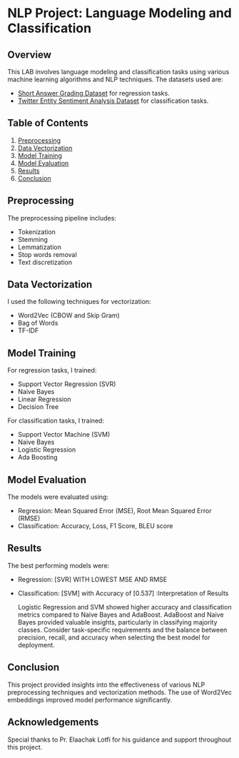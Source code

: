 # NLP Project: Language Modeling and Classification

## Overview
This LAB involves language modeling and classification tasks using various machine learning algorithms and NLP techniques. The datasets used are:
- [Short Answer Grading Dataset](https://github.com/dbbrandt/short_answer_granding_capstone_project/blob/master/data/sag/answers.csv) for regression tasks.
- [Twitter Entity Sentiment Analysis Dataset](https://www.kaggle.com/datasets/jp797498e/twitter-entity-sentiment-analysis) for classification tasks.

## Table of Contents
1. [Preprocessing](#preprocessing)
2. [Data Vectorization](#data-vectorization)
3. [Model Training](#model-training)
4. [Model Evaluation](#model-evaluation)
5. [Results](#results)
6. [Conclusion](#conclusion)

## Preprocessing
The preprocessing pipeline includes:
- Tokenization
- Stemming
- Lemmatization
- Stop words removal
- Text discretization

## Data Vectorization
I used the following techniques for vectorization:
- Word2Vec (CBOW and Skip Gram)
- Bag of Words
- TF-IDF

## Model Training
For regression tasks, I trained:
- Support Vector Regression (SVR)
- Naive Bayes
- Linear Regression
- Decision Tree

For classification tasks, I trained:
- Support Vector Machine (SVM)
- Naive Bayes
- Logistic Regression
- Ada Boosting

## Model Evaluation
The models were evaluated using:
- Regression: Mean Squared Error (MSE), Root Mean Squared Error (RMSE)
- Classification: Accuracy, Loss, F1 Score, BLEU score

## Results
The best performing models were:
- Regression: [SVR] WITH LOWEST MSE AND RMSE
- Classification: [SVM] with Accuracy of [0.537] :Interpretation of Results

    Logistic Regression and SVM showed higher accuracy and classification metrics compared to Naive Bayes and AdaBoost.
    AdaBoost and Naive Bayes provided valuable insights, particularly in classifying majority classes.
    Consider task-specific requirements and the balance between precision, recall, and accuracy when selecting the best model for deployment.

## Conclusion
This project provided insights into the effectiveness of various NLP preprocessing techniques and vectorization methods. The use of Word2Vec embeddings improved model performance significantly. 

## Acknowledgements
Special thanks to Pr. Elaachak Lotfi for his guidance and support throughout this project.

